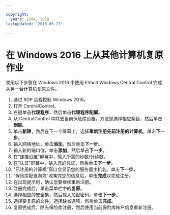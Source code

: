 ```yaml
---

copyright:
  years: 1994, 2018
lastupdated: "2018-06-27"

---
```


# 在 Windows 2016 上从其他计算机复原作业 

使用以下步骤在 Windows 2016 中使用 EVault Windows Central Control 完成从另一台计算机复原文件。

1. 通过 RDP 远程控制 Windows 2016。
2. 打开 CentralControl。
3. 右键单击**代理程序**，然后单击**代理程序配置**。
4. 从 CentralControl 中除去当前保险库设置，方法是选择相应条目，然后单击**删除**。
5. 单击**新建**，然后在下一个屏幕上，选择**重新注册先前注册的计算机**。单击**下一步**。
6. 输入网络地址，单击**添加**，然后单击**下一步**。
7. 输入新的端口值，单击**添加**，然后单击**下一步**。
8. 在“连接设置”屏幕中，输入所需的秒数/分钟数。 
9. 在“认证”屏幕中，输入您的凭证，然后单击**下一步**。
10. “已注册的计算机”窗口会显示您的服务器主机名。单击**下一步**。
11.	“保险库配置向导”收集完您的信息后，单击**完成**以完成注册。
12. 在出现提示时，确认您要继续重新注册。
13. 注册完成后，单击菜单栏中的**复原**。 
9.	选择相应的安全集，然后输入加密密码。单击**下一步**。
10.	选择要复原的文件，选择缺省选项，然后单击**完成**。 
11.	复原完成后，除去保险库注册，然后使用当前保险库帐户信息重新注册。 
